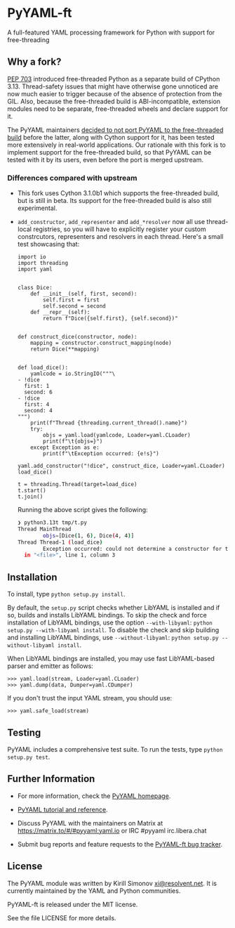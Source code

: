PyYAML-ft
=========

A full-featured YAML processing framework for Python with support for free-threading

## Why a fork?

[PEP 703](https://peps.python.org/pep-0703/) introduced free-threaded Python as a
separate build of CPython 3.13. Thread-safety issues that might have otherwise gone
unnoticed are now much easier to trigger because of the absence of protection from
the GIL. Also, because the free-threaded build is ABI-incompatible, extension
modules need to be separate, free-threaded wheels and declare support for
it.

The PyYAML maintainers
[decided to not port PyYAML to the free-threaded build](https://github.com/yaml/pyyaml/pull/830#issuecomment-2342475334)
before the latter, along with Cython support for it, has been tested more extensively
in real-world applications. Our rationale with this fork is to implement support for
the free-threaded build, so that PyYAML can be tested with it by its users, even before
the port is merged upstream.

### Differences compared with upstream

- This fork uses Cython 3.1.0b1 which supports the free-threaded build, but is still in
  beta. Its support for the free-threaded build is also still experimental.
- `add_constructor`, `add_representer` and `add_*resolver` now all use thread-local
  registries, so you will have to explicitly register your custom constrcutors,
  representers and resolvers in each thread. Here's a small test showcasing that:

  ```python3
  import io
  import threading
  import yaml


  class Dice:
      def __init__(self, first, second):
          self.first = first
          self.second = second
      def __repr__(self):
          return f"Dice({self.first}, {self.second})"


  def construct_dice(constructor, node):
      mapping = constructor.construct_mapping(node)
      return Dice(**mapping)


  def load_dice():
      yamlcode = io.StringIO("""\
  - !dice
    first: 1
    second: 6
  - !dice
    first: 4
    second: 4
  """)
      print(f"Thread {threading.current_thread().name}")
      try:
          objs = yaml.load(yamlcode, Loader=yaml.CLoader)
          print(f"\t{objs=}")
      except Exception as e:
          print(f"\tException occurred: {e!s}")

  yaml.add_constructor("!dice", construct_dice, Loader=yaml.CLoader)
  load_dice()

  t = threading.Thread(target=load_dice)
  t.start()
  t.join()
  ```

  Running the above script gives the following:

  ```bash
  ❯ python3.13t tmp/t.py
  Thread MainThread
          objs=[Dice(1, 6), Dice(4, 4)]
  Thread Thread-1 (load_dice)
          Exception occurred: could not determine a constructor for the tag '!dice'
    in "<file>", line 1, column 3
  ```


## Installation

To install, type `python setup.py install`.

By default, the `setup.py` script checks whether LibYAML is installed and if
so, builds and installs LibYAML bindings.
To skip the check and force installation of LibYAML bindings, use the option
`--with-libyaml`: `python setup.py --with-libyaml install`.
To disable the check and skip building and installing LibYAML bindings, use
`--without-libyaml`: `python setup.py --without-libyaml install`.

When LibYAML bindings are installed, you may use fast LibYAML-based parser and
emitter as follows:

    >>> yaml.load(stream, Loader=yaml.CLoader)
    >>> yaml.dump(data, Dumper=yaml.CDumper)

If you don't trust the input YAML stream, you should use:

    >>> yaml.safe_load(stream)

## Testing

PyYAML includes a comprehensive test suite.
To run the tests, type `python setup.py test`.

## Further Information

* For more information, check the
  [PyYAML homepage](https://github.com/yaml/pyyaml).

* [PyYAML tutorial and reference](http://pyyaml.org/wiki/PyYAMLDocumentation).

* Discuss PyYAML with the maintainers on
  Matrix at https://matrix.to/#/#pyyaml:yaml.io or
  IRC #pyyaml irc.libera.chat

* Submit bug reports and feature requests to the
  [PyYAML-ft bug tracker](https://github.com/Quansight-Labs/pyyaml/issues).

## License

The PyYAML module was written by Kirill Simonov <xi@resolvent.net>.
It is currently maintained by the YAML and Python communities.

PyYAML-ft is released under the MIT license.

See the file LICENSE for more details.
